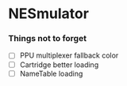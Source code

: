 # NESmulator

### Things not to forget
- [ ] PPU multiplexer fallback color
- [ ] Cartridge better loading
- [ ] NameTable loading